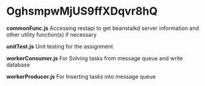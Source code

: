 # OghsmpwMjUS9ffXDqvr8hQ

**commonFunc.js** Accessing restapi to get beanstalkd server information and other utility function(s) if necessary

**unitTest.js** Unit testing for the assignment

**workerConsumer.js** For Solving tasks from message queue and write database

**workerProducer.js** For Inserting tasks into message queue
